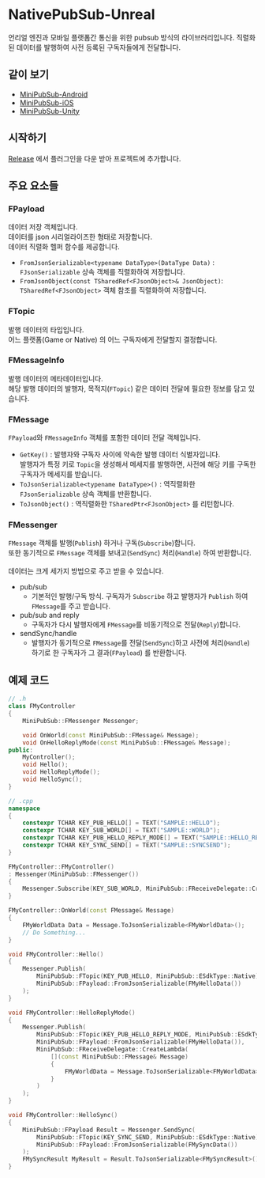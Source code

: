 # NativePubSub-Unreal
언리얼 엔진과 모바일 플랫폼간 통신을 위한 pubsub 방식의 라이브러리입니다.
직렬화된 데이터를 발행하여 사전 등록된 구독자들에게 전달합니다.

## 같이 보기
- [MiniPubSub-Android](https://github.com/minisdk/MiniPubSub-Android)
- [MiniPubSub-iOS](https://github.com/minisdk/MiniPubSub-iOS)
- [MiniPubSub-Unity](https://github.com/minisdk/MiniPubSub-Unity)

## 시작하기
[Release](https://github.com/minisdk/MiniPubSub-Unreal/releases) 에서 플러그인을 다운 받아 프로젝트에 추가합니다.

## 주요 요소들

### FPayload
데이터 저장 객체입니다.<br>
데이터를 json 시리얼라이즈한 형태로 저장합니다.<br>
데이터 직렬화 헬퍼 함수를 제공합니다.
- `FromJsonSerializable<typename DataType>(DataType Data)` : `FJsonSerializable` 상속 객체를 직렬화하여 저장합니다.
- `FromJsonObject(const TSharedRef<FJsonObject>& JsonObject)`: `TSharedRef<FJsonObject>` 객체 참조를 직렬화하여 저장합니다.

### FTopic
발행 데이터의 타입입니다.<br>
어느 플랫폼(Game or Native) 의 어느 구독자에게 전달할지 결정합니다.

### FMessageInfo
발행 데이터의 메타데이터입니다.<br>
해당 발행 데이터의 발행자, 목적지(`FTopic`) 같은 데이터 전달에 필요한 정보를 담고 있습니다.

### FMessage
`FPayload`와 `FMessageInfo` 객체를 포함한 데이터 전달 객체입니다.<br>
- `GetKey()` : 발행자와 구독자 사이에 약속한 발행 데이터 식별자입니다.<br>
발행자가 특정 키로 `Topic`을 생성해서 메세지를 발행하면, 사전에 해당 키를 구독한 구독자가 메세지를 받습니다.
- `ToJsonSerializable<typename DataType>()` : 역직렬화한 `FJsonSerializable` 상속 객체를 반환합니다.
- `ToJsonObject()` : 역직렬화한 `TSharedPtr<FJsonObject>` 를 리턴합니다.

### FMessenger
`FMessage` 객체를 발행(`Publish`) 하거나 구독(`Subscribe`)합니다.<br>
또한 동기적으로 `FMessage` 객체를 보내고(`SendSync`) 처리(`Handle`) 하여 반환합니다.<br><br>
데이터는 크게 세가지 방법으로 주고 받을 수 있습니다.
- pub/sub
  - 기본적인 발행/구독 방식. 구독자가 `Subscribe` 하고 발행자가 `Publish` 하여 `FMessage`를 주고 받습니다. 
- pub/sub and reply
  - 구독자가 다시 발행자에게 `FMessage`를 비동기적으로 전달(`Reply`)합니다.
- sendSync/handle
  - 발행자가 동기적으로 `FMessage`를 전달(`SendSync`)하고 사전에 처리(`Handle`) 하기로 한 구독자가 그 결과(`FPayload`) 를 반환합니다.
 
## 예제 코드
```cpp
// .h
class FMyController
{
    MiniPubSub::FMessenger Messenger;

    void OnWorld(const MiniPubSub::FMessage& Message);
    void OnHelloReplyMode(const MiniPubSub::FMessage& Message);
public:
    MyController();
    void Hello();
    void HelloReplyMode();
    void HelloSync();
}

// .cpp
namespace
{
    constexpr TCHAR KEY_PUB_HELLO[] = TEXT("SAMPLE::HELLO");
    constexpr TCHAR KEY_SUB_WORLD[] = TEXT("SAMPLE::WORLD");
    constexpr TCHAR KEY_PUB_HELLO_REPLY_MODE[] = TEXT("SAMPLE::HELLO_REPLY");
    constexpr TCHAR KEY_SYNC_SEND[] = TEXT("SAMPLE::SYNCSEND");
}

FMyController::FMyController()
: Messenger(MiniPubSub::FMessenger())
{
    Messenger.Subscribe(KEY_SUB_WORLD, MiniPubSub::FReceiveDelegate::CreateRaw(this, &FMyController::OnWorld));
}

FMyController::OnWorld(const FMessage& Message)
{
    FMyWorldData Data = Message.ToJsonSerializable<FMyWorldData>();
    // Do Something...
}

void FMyController::Hello()
{
    Messenger.Publish(
        MiniPubSub::FTopic(KEY_PUB_HELLO, MiniPubSub::ESdkType::Native),
        MiniPubSub::FPayload::FromJsonSerializable(FMyHelloData())
    );
}

void FMyController::HelloReplyMode()
{
    Messenger.Publish(
        MiniPubSub::FTopic(KEY_PUB_HELLO_REPLY_MODE, MiniPubSub::ESdkType::Native),
        MiniPubSub::FPayload::FromJsonSerializable(FMyHelloData()),
        MiniPubSub::FReceiveDelegate::CreateLambda(
            [](const MiniPubSub::FMessage& Message)
            {
                FMyWorldData = Message.ToJsonSerializable<FMyWorldData>();
            }
        )
    );
}

void FMyController::HelloSync()
{
    MiniPubSub::FPayload Result = Messenger.SendSync(
        MiniPubSub::FTopic(KEY_SYNC_SEND, MiniPubSub::ESdkType::Native),
        MiniPubSub::FPayload::FromJsonSerializable(FMySyncData())
    );
    FMySyncResult MyResult = Result.ToJsonSerializable<FMySyncResult>();
}
```

